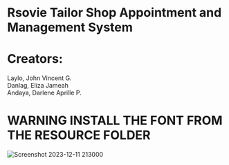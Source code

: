 # Rsovie Tailor Shop Appointment and Management System 


# Creators: 
Laylo, John Vincent G.  
Danlag, Eliza Jameah  
Andaya, Darlene Aprille P.


# WARNING INSTALL THE FONT FROM THE RESOURCE FOLDER
![Screenshot 2023-12-11 213000](https://github.com/vincentlaylo07/Rsovie-Tailor-Shop-Appointment-and-Management-System-Z/assets/99402607/3379b0c2-dff7-4bae-b151-bf097e072e16)
